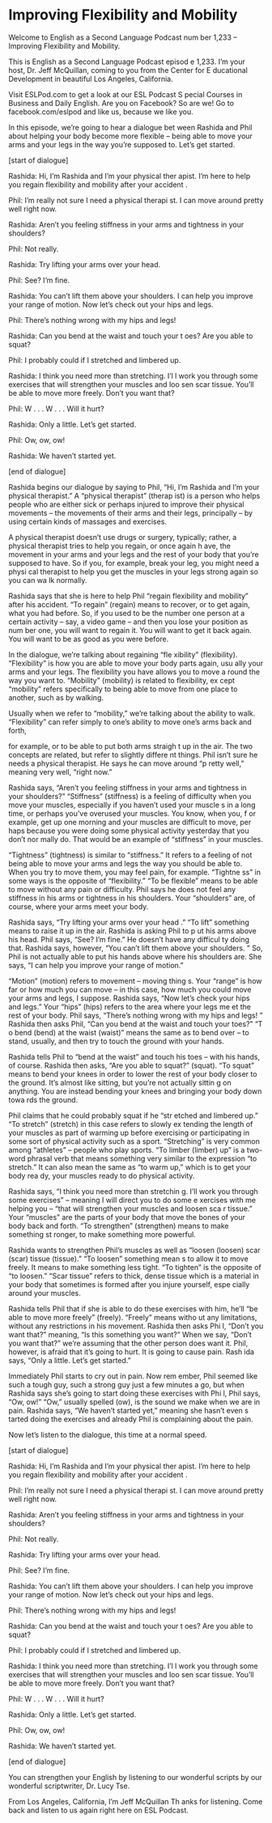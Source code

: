 # Improving Flexibility and Mobility

Welcome to English as a Second Language Podcast num ber 1,233 – Improving Flexibility and Mobility.

This is English as a Second Language Podcast episod e 1,233. I’m your host, Dr. Jeff McQuillan, coming to you from the Center for E ducational Development in beautiful Los Angeles, California.

Visit ESLPod.com to get a look at our ESL Podcast S pecial Courses in Business and Daily English. Are you on Facebook? So are we! Go to facebook.com/eslpod and like us, because we like you.

In this episode, we’re going to hear a dialogue bet ween Rashida and Phil about helping your body become more flexible – being able  to move your arms and your legs in the way you’re supposed to. Let’s get started.

[start of dialogue]

Rashida: Hi, I’m Rashida and I’m your physical ther apist. I’m here to help you regain flexibility and mobility after your accident .

Phil: I’m really not sure I need a physical therapi st. I can move around pretty well right now.

Rashida: Aren’t you feeling stiffness in your arms and tightness in your shoulders?

Phil: Not really.

Rashida: Try lifting your arms over your head.

Phil: See? I’m fine.

Rashida: You can’t lift them above your shoulders. I can help you improve your range of motion. Now let’s check out your hips and legs.

Phil: There’s nothing wrong with my hips and legs!

Rashida: Can you bend at the waist and touch your t oes? Are you able to squat?

Phil: I probably could if I stretched and limbered up.

 Rashida: I think you need more than stretching. I’l l work you through some exercises that will strengthen your muscles and loo sen scar tissue. You’ll be able to move more freely. Don’t you want that?

Phil: W . . . W . . . Will it hurt?

Rashida: Only a little. Let’s get started.

Phil: Ow, ow, ow!

Rashida: We haven’t started yet.

[end of dialogue]

Rashida begins our dialogue by saying to Phil, “Hi,  I’m Rashida and I’m your physical therapist.” A “physical therapist” (therap ist) is a person who helps people who are either sick or perhaps injured to improve their physical movements – the movements of their arms and their legs, principally  – by using certain kinds of massages and exercises.

A physical therapist doesn’t use drugs or surgery, typically; rather, a physical therapist tries to help you regain, or once again h ave, the movement in your arms and your legs and the rest of your body that you’re  supposed to have. So if you, for example, break your leg, you might need a physi cal therapist to help you get the muscles in your legs strong again so you can wa lk normally.

Rashida says that she is here to help Phil “regain flexibility and mobility” after his accident. “To regain” (regain) means to recover, or  to get again, what you had before. So, if you used to be the number one person  at a certain activity – say, a video game – and then you lose your position as num ber one, you will want to regain it. You will want to get it back again. You will want to be as good as you were before.

In the dialogue, we’re talking about regaining “fle xibility” (flexibility). “Flexibility” is how you are able to move your body parts again, usu ally your arms and your legs. The flexibility you have allows you to move a round the way you want to. “Mobility” (mobility) is related to flexibility, ex cept “mobility” refers specifically to being able to move from one place to another, such as by walking.

Usually when we refer to “mobility,” we’re talking about the ability to walk. “Flexibility” can refer simply to one’s ability to move one’s arms back and forth,

for example, or to be able to put both arms straigh t up in the air. The two concepts are related, but refer to slightly differe nt things. Phil isn’t sure he needs a physical therapist. He says he can move around “p retty well,” meaning very well, “right now.”

Rashida says, “Aren’t you feeling stiffness in your  arms and tightness in your shoulders?” “Stiffness” (stiffness) is a feeling of  difficulty when you move your muscles, especially if you haven’t used your muscle s in a long time, or perhaps you’ve overused your muscles. You know, when you, f or example, get up one morning and your muscles are difficult to move, per haps because you were doing some physical activity yesterday that you don’t nor mally do. That would be an example of “stiffness” in your muscles.

“Tightness” (tightness) is similar to “stiffness.” It refers to a feeling of not being able to move your arms and legs the way you should be able to. When you try to move them, you may feel pain, for example. “Tightne ss” in some ways is the opposite of “flexibility.” “To be flexible” means to be able to move without any pain or difficulty. Phil says he does not feel any stiffness in his arms or tightness in his shoulders. Your “shoulders” are, of course, where your arms meet your body.

Rashida says, “Try lifting your arms over your head .” “To lift” something means to raise it up in the air. Rashida is asking Phil to p ut his arms above his head. Phil says, “See? I’m fine.” He doesn’t have any difficul ty doing that. Rashida says, however, “You can’t lift them above your shoulders. ” So, Phil is not actually able to put his hands above where his shoulders are. She  says, “I can help you improve your range of motion.”

“Motion” (motion) refers to movement – moving thing s. Your “range” is how far or how much you can move – in this case, how much you could move your arms and legs, I suppose. Rashida says, “Now let’s check  your hips and legs.” Your “hips” (hips) refers to the area where your legs me et the rest of your body. Phil says, “There’s nothing wrong with my hips and legs! ” Rashida then asks Phil, “Can you bend at the waist and touch your toes?” “T o bend (bend) at the waist (waist)” means the same as to bend over – to stand,  usually, and then try to touch the ground with your hands.

Rashida tells Phil to “bend at the waist” and touch  his toes – with his hands, of course. Rashida then asks, “Are you able to squat?”  (squat). “To squat” means to bend your knees in order to lower the rest of your body closer to the ground. It’s almost like sitting, but you’re not actually sittin g on anything. You are instead bending your knees and bringing your body down towa rds the ground.

 Phil claims that he could probably squat if he “str etched and limbered up.” “To stretch” (stretch) in this case refers to slowly ex tending the length of your muscles as part of warming up before exercising or participating in some sort of physical activity such as a sport. “Stretching” is very common among “athletes” – people who play sports. “To limber (limber) up” is a two-word phrasal verb that means something very similar to the expression “to stretch.” It can also mean the same as “to warm up,” which is to get your body rea dy, your muscles ready to do physical activity.

Rashida says, “I think you need more than stretchin g. I’ll work you through some exercises” – meaning I will direct you to do some e xercises with me helping you – “that will strengthen your muscles and loosen sca r tissue.” Your “muscles” are the parts of your body that move the bones of your body back and forth. “To strengthen” (strengthen) means to make something st ronger, to make something more powerful.

Rashida wants to strengthen Phil’s muscles as well as “loosen (loosen) scar (scar) tissue (tissue).” “To loosen” something mean s to allow it to move freely. It means to make something less tight. “To tighten” is  the opposite of “to loosen.” “Scar tissue” refers to thick, dense tissue which is a material in your body that sometimes is formed after you injure yourself, espe cially around your muscles.

Rashida tells Phil that if she is able to do these exercises with him, he’ll “be able to move more freely” (freely). “Freely” means witho ut any limitations, without any restrictions in his movement. Rashida then asks Phi l, “Don’t you want that?” meaning, “Is this something you want?” When we say,  “Don’t you want that?” we’re assuming that the other person does want it. Phil, however, is afraid that it’s going to hurt. It is going to cause pain. Rash ida says, “Only a little. Let’s get started.”

Immediately Phil starts to cry out in pain. Now rem ember, Phil seemed like such a tough guy, such a strong guy just a few minutes a go, but when Rashida says she’s going to start doing these exercises with Phi l, Phil says, “Ow, ow!” “Ow,” usually spelled (ow), is the sound we make when we are in pain. Rashida says, “We haven’t started yet,” meaning she hasn’t even s tarted doing the exercises and already Phil is complaining about the pain.

Now let’s listen to the dialogue, this time at a normal speed.

[start of dialogue]

Rashida: Hi, I’m Rashida and I’m your physical ther apist. I’m here to help you regain flexibility and mobility after your accident .

Phil: I’m really not sure I need a physical therapi st. I can move around pretty well right now.

Rashida: Aren’t you feeling stiffness in your arms and tightness in your shoulders?

Phil: Not really.

Rashida: Try lifting your arms over your head.

Phil: See? I’m fine.

Rashida: You can’t lift them above your shoulders. I can help you improve your range of motion. Now let’s check out your hips and legs.

Phil: There’s nothing wrong with my hips and legs!

Rashida: Can you bend at the waist and touch your t oes? Are you able to squat?

Phil: I probably could if I stretched and limbered up.

Rashida: I think you need more than stretching. I’l l work you through some exercises that will strengthen your muscles and loo sen scar tissue. You’ll be able to move more freely. Don’t you want that?

Phil: W . . . W . . . Will it hurt?

Rashida: Only a little. Let’s get started.

Phil: Ow, ow, ow!

Rashida: We haven’t started yet.

[end of dialogue]

You can strengthen your English by listening to our  wonderful scripts by our wonderful scriptwriter, Dr. Lucy Tse.

 From Los Angeles, California, I’m Jeff McQuillan Th anks for listening. Come back and listen to us again right here on ESL Podcast.

